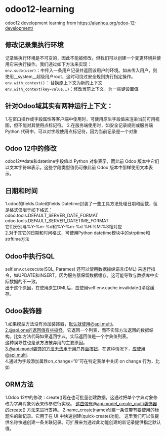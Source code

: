 # odoo12-learning
odoo12 development learning from https://alanhou.org/odoo-12-development/

## 修改记录集执行环境
记录集执行环境是不可变的，因此不能被修改，但我们可以创建一个变更环境并使用它来执行操作。我们通过如下方法来实现：<br>
<code>env.sudo(user)</code>：中传入一条用户记录并返回该用户的环境。如未传入用户，则使用__system__超级用户root，这时可绕过安全规则执行指定操作。<br>
<code>env.with_context(<dictionary>)</code>： 替换原上下文为新的上下文<br>
<code>env.with_context(key=value,…)</code>：修改当前上下文，为一些键设置值<br>

## 针对Odoo域其实有两种运行上下文：
1.在窗口操作或字段属性等客户端中使用时，可使用原生字段值来渲染当前可用视图，但不能对其使用点标记符。
2.在服务端使用时，如安全记录规则或服务端 Python 代码中，可以对字段使用点标记符，因为当前记录是一个对象

## Odoo 12中的修改
odoo12中date和datetime字段值以 Python 对象表示，而此前 Odoo 版本中它们以文本字符串表示。这些字段类型值仍可像此前 Odoo 版本中那样使用文本表示。

## 日期和时间
1.odoo的fields.Date和fields.Datetime封装了一些工具方法处理日期和函数，但是格式仅限于如下格式：<br>
odoo.tools.DEFAULT_SERVER_DATE_FORMAT<br>
odoo.tools.DEFAULT_SERVER_DATETIME_FORMAT<br>
它们分别与%Y-%m-%d和%Y-%m-%d %H:%M:%S相对应<br>
2.对于其它的日期和时间格式，可使用Python datetime模块中的strptime和strftime方法


## Odoo中执行SQL
self.env.cr.execute(SQL, Parames)
还可以使用数据操纵语言(DML) 来运行指令，如UPDATE和INSERT。因为服务器保留数据缓存，这可能导致与数据库中实际数据的不一致。<br>
出于这个原因，在使用原生DML后，应使用self.env.cache.invalidate()清除缓存。

## Odoo装饰器
1.如果模型方法没有添加装饰器，默认就使用@api.multi。<br>
2.@api.one的返回值有些搞怪，它返回一个列表，而不实际方法返回的数据结构。比如方法代码如果返回字典，实际返回值是一个字典值列表。<br>
这种误导性也是该方法被弃用的主要原因。<br>
3.@api.model装饰的方法无法用于用户界面按钮，在这种情况下，应使用@api.multi。<br>
4.通过为字段添加属性on_change=”0″可在特定表单中关闭 on change 行为，比如<field name=”fld1″ on_change=”0″ />

## ORM方法
1.Odoo 12中的修改：create()现在也可批量创建数据，这通过把单个字典对象修改为字典对象列表来传参进行实现。
这由带有@api.model_create_multi装饰器的create() 方法来进行支持。
2.name_create(name)创建一条仅带有要使用的标题名的新记录。它用于在 UI 中快速创建(quick-create)功能，
这里我们可以仅提供名称快速创建一条关联记录。可扩展来为通过此功能创建的新记录提供指定默认值。